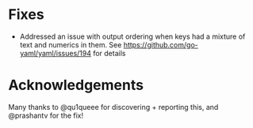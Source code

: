# Fixes

- Addressed an issue with output ordering when keys had
  a mixture of text and numerics in them. See
  https://github.com/go-yaml/yaml/issues/194 for details

# Acknowledgements

Many thanks to @qu1queee for discovering + reporting this, and
@prashantv for the fix!
